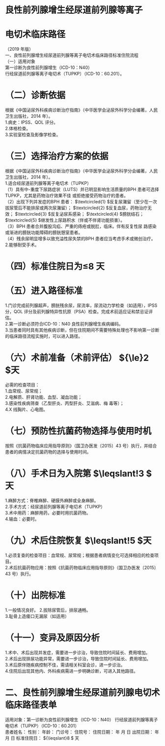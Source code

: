 # 良性前列腺增生经尿道前列腺等离子  
# 电切术临床路径  
（2019 年版）  
一、良性前列腺增生经尿道前列腺等离子电切术临床路径标准住院流程  
（一）适用对象  
第一诊断为良性前列腺增生（ICD-10：N40）  
行经尿道前列腺等离子电切术（TUPKP）（ICD-10：60.201）。  
# （二）诊断依据  
根据《中国泌尿外科疾病诊断治疗指南》（中华医学会泌尿外科学分会编著，人民卫生出版社，2014 年）。  
1.病史：IPSS、QOL 评分。  
2.体格检查。  
3.实验室检查及影像学检查。  
# （三）选择治疗方案的依据  
根据《中国泌尿外科疾病诊断治疗指南》（中华医学会泌尿外科学分会编著，人民卫生出版社，2014 年）。  
1.适合经尿道前列腺等离子电切术（TUPKP）  
（1）具有中-重度下尿路症状（LUTS）并已明显影响生活质量的BPH 患者可选择TUPKP，尤其是药物治疗效果不佳 或拒绝接受药物治疗的患者。  
（2）出现下列并发症的BPH 患者： $\textcircled{1} $反复尿潴留（至少在一次拔尿管后不能排尿或两次尿潴留）； $\textcircled{2} $反复血尿，药物治疗无效； $\textcircled{3} $反复泌尿系感染； $\textcircled{4} $膀胱结石； $\textcircled{5} $继发性上尿路积水（伴或不伴肾功能损害）。  
（3）BPH 患者合并腹股沟疝、严重的痔疮或脱肛，临床。伴有反复性尿 路感染或渐进的膀胱功能障碍的膀胱憩室患者。  
（4）残余尿明显增多以致充溢性尿失禁的BPH 患者应当考虑手术或微创治疗。  
2.能够耐受手术。  
# （四）标准住院日为≤8 天  
# （五）进入路径标准  
1.门诊完成前列腺超声，膀胱残余尿，尿流率，尿流动力学检查（如适用），IPSS 分，QOL 评分及前列腺特异性抗原（PSA）检查。完成术前适应证和禁忌证评估。  
2.第一诊断必须符合ICD-10：N40 良性前列腺增生疾病编码。  
3.当患者同时具有其他疾病诊断，但在住院期间不需要特殊处理也不影响第一诊断的临床路径流程实施时，可以进入路径。  
# （六）术前准备（术前评估） ${\le}2 $天  
必需的检查项目：  
1.血常规、尿常规；  
2.电解质、肝肾功能、血型、凝血功能；  
3.感染性疾病筛查（乙型肝炎、丙型肝炎、艾滋病、梅 毒等）；  
4.X 线胸片、心电图。  
# （七）预防性抗菌药物选择与使用时机  
按照《抗菌药物临床应用指导原则》（国卫办医发〔2015〕43 号）执行，并结合患者的病情决定抗菌药物的选择与使用时间。  
# （八）手术日为入院第 $\leqslant\!3 $ 天  
1.麻醉方式：脊椎麻醉、硬膜外麻醉或全身麻醉。  
2.手术方式：经尿道前列腺等离子电切术（TUPKP）  
3.术中用药：麻醉用药，必要时用抗菌药物。  
4.输血：必要时。  
# （九）术后住院恢复 $\leqslant\!5 $天  
1.必须复查的检查项目：血常规、尿常规；根据患者病情变化可选择相应的检查项目。  
2.术后抗菌药物应用：按照《抗菌药物临床应用指导原则》（国卫办医发〔2015〕43 号）执行。  
# （十）出院标准  
1.一般情况良好。 2.拔除尿管后，排尿通畅。  
3.耻骨上造瘘口无漏尿（如适用）  
# （十一）变异及原因分析  
1.术中、术后出现并发症，需要进一步诊治，导致住院时间延长、费用增加。  
2.术后出现排尿功能异常，需要进一步诊治，导致住院时间延长、费用增加。  
3.术后原伴随疾病控制不佳，需请相关科室会诊，进一步诊治。  
4.住院后出现其他内、外科疾病需进一步明确诊断，可进入其他路径。  
# 二、良性前列腺增生经尿道前列腺电切术临床路径表单  
适用对象：第一诊断为良性前列腺增生（ICD-10：N40） 行经尿道前列腺等离子电切术（TUPKP）（ICD-10：60.201）  
患者姓名：         性别：        年龄：      门诊号：         住院号：           住院日期：     年   月   日   出院日期：     年   月   日   标准住院日： ${\leqslant}8 $ 天  
